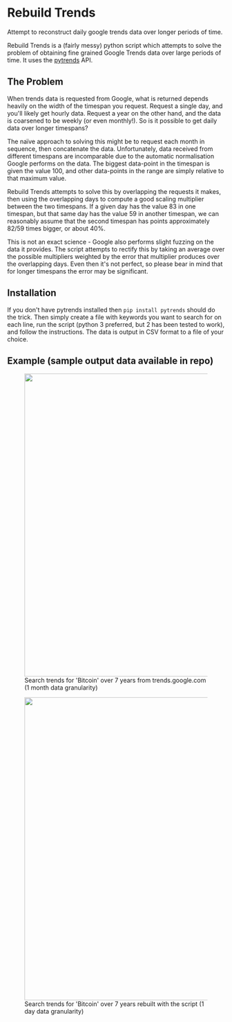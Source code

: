 Rebuild Trends
====

Attempt to reconstruct daily google trends data over longer periods of time.

Rebuild Trends is a (fairly messy) python script which attempts to solve the problem of obtaining fine grained Google Trends data over large periods of time. It uses the [pytrends](https://github.com/GeneralMills/pytrends) API.

The Problem
----------------------------------------

 When trends data is requested from Google, what is returned depends heavily on the width of the timespan you request. Request a single day, and you'll likely get hourly data. Request a year on the other hand, and the data is coarsened to be weekly (or even monthly!). So is it possible to get daily data over longer timespans?

 The naïve approach to solving this might be to request each month in sequence, then concatenate the data. Unfortunately, data received from different timespans are incomparable due to the automatic normalisation Google performs on the data. The biggest data-point in the timespan is given the value 100, and other data-points in the range are simply relative to that maximum value.
 
 Rebuild Trends attempts to solve this by overlapping the requests it makes, then using the overlapping days to compute a good scaling multiplier between the two timespans. If a given day has the value 83 in one timespan, but that same day has the value 59 in another timespan, we can reasonably assume that the second timespan has points approximately 82/59 times bigger, or about 40%.
 
 This is not an exact science - Google also performs slight fuzzing on the data it provides. The script attempts to rectify this by taking an average over the possible multipliers weighted by the error that multiplier produces over the overlapping days. Even then it's not perfect, so please bear in mind that for longer timespans the error may be significant.
 
Installation
----------------------------------------

 If you don't have pytrends installed then `pip install pytrends` should do the trick. Then simply create a file with keywords you want to search for on each line, run the script (python 3 preferred, but 2 has been tested to work), and follow the instructions. The data is output in CSV format to a file of your choice.
 
Example (sample output data available in repo)
----------------------------------------

<figure>
 <img width="700" src="https://i.imgur.com/XDAKFjx.png" />
 <figcaption>Search trends for 'Bitcoin' over 7 years from trends.google.com (1 month data granularity)</figcaption>
</figure>

<figure>
 <img width="700" src="https://i.imgur.com/XgdGbnA.png" />
 <figcaption>Search trends for 'Bitcoin' over 7 years rebuilt with the script (1 day data granularity)</figcaption>
</figure>
